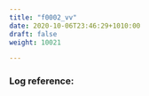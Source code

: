 ```yaml
---
title: "f0002_vv"
date: 2020-10-06T23:46:29+1010:00
draft: false
weight: 10021

---
```


### Log reference: <no value>

```
